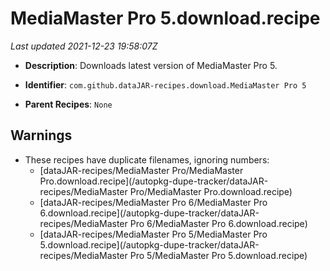 # MediaMaster Pro 5.download.recipe

_Last updated 2021-12-23 19:58:07Z_

- **Description**: Downloads latest version of MediaMaster Pro 5.

- **Identifier**: `com.github.dataJAR-recipes.download.MediaMaster Pro 5`

- **Parent Recipes**: `None`

## Warnings

- These recipes have duplicate filenames, ignoring numbers:
    - [dataJAR-recipes/MediaMaster Pro/MediaMaster Pro.download.recipe](/autopkg-dupe-tracker/dataJAR-recipes/MediaMaster Pro/MediaMaster Pro.download.recipe)
    - [dataJAR-recipes/MediaMaster Pro 6/MediaMaster Pro 6.download.recipe](/autopkg-dupe-tracker/dataJAR-recipes/MediaMaster Pro 6/MediaMaster Pro 6.download.recipe)
    - [dataJAR-recipes/MediaMaster Pro 5/MediaMaster Pro 5.download.recipe](/autopkg-dupe-tracker/dataJAR-recipes/MediaMaster Pro 5/MediaMaster Pro 5.download.recipe)